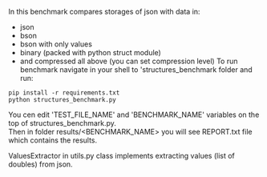 In this benchmark compares storages of json with data in:
- json
- bson
- bson with only values
- binary (packed with python struct module)
- and compressed all above (you can set compression level)
To run benchmark navigate in your shell to 'structures_benchmark folder and run:
```shell
pip install -r requirements.txt
python structures_benchmark.py
```
You cen edit 'TEST_FILE_NAME' and 'BENCHMARK_NAME' variables on the top of structures_benchmark.py.  
Then in folder results/<BENCHMARK_NAME> you will see REPORT.txt file which contains the results. 

ValuesExtractor in utils.py class implements extracting values (list of doubles) from json.